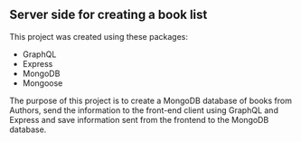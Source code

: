 ## Server side for creating a book list

This project was created using these packages:
- GraphQL
- Express
- MongoDB
- Mongoose

The purpose of this project is to create a MongoDB database of books from Authors, send the information to the front-end client using GraphQL and Express and save information sent from the frontend to the MongoDB database.

